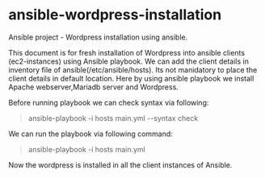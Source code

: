 # ansible-wordpress-installation
Ansible project - Wordpress installation using ansible.

This document is for fresh installation of Wordpress into ansible clients (ec2-instances) using Ansible playbook.
We can add the client details in inventory file of ansible(/etc/ansible/hosts). Its not manidatory to place the client details in default location.
Here by using ansible playbook we install Apache webserver,Mariadb server and Wordpress.

Before running playbook we can check syntax via following:

> ansible-playbook -i hosts main.yml --syntax check

We can run the playbook via following command:

> ansible-playbook -i hosts main.yml

Now the wordpress is installed in all the client instances of Ansible.
